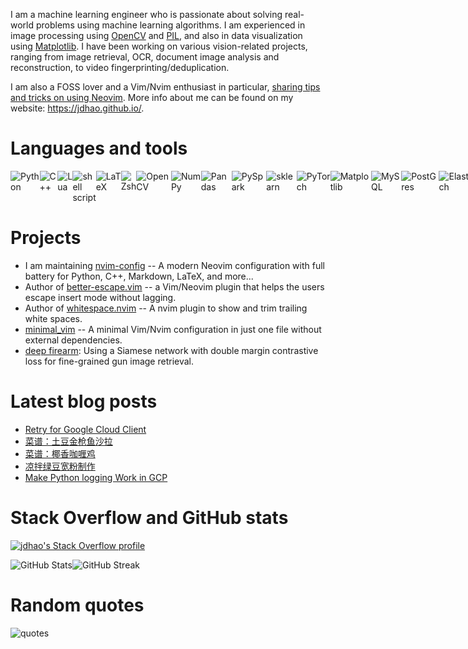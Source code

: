 I am a machine learning engineer who is passionate about solving real-world problems using machine learning algorithms.
I am experienced in image processing using [OpenCV](https://jdhao.github.io/tags/OpenCV/) and [PIL](https://jdhao.github.io/tags/PIL/), and also in data visualization using [Matplotlib](https://jdhao.github.io/tags/Matplotlib/).
I have been working on various vision-related projects, ranging from image retrieval, OCR, document image analysis and reconstruction,
to video fingerprinting/deduplication.

I am also a FOSS lover and a Vim/Nvim enthusiast in particular, [sharing tips and tricks on using Neovim](https://jdhao.github.io/categories/Nvim/).
More info about me can be found on my website: https://jdhao.github.io/.

# Languages and tools

<div style="display: flex;">
<img alt="Python" src="https://img.shields.io/badge/-Python-ffbc03?&logo=Python&style=for-the-badge" />
<img alt="C++" src="https://img.shields.io/badge/-C++-00599C?&logo=c%2b%2b&style=for-the-badge" />
<img alt="Lua" src="https://img.shields.io/badge/lua-%232C2D72.svg?style=for-the-badge&logo=lua&logoColor=white" />
<img alt="shell script" src="https://img.shields.io/badge/shell_script-%23121011.svg?style=for-the-badge&logo=gnu-bash&logoColor=white">
<img alt="LaTeX" src="https://img.shields.io/badge/latex-%23008080.svg?style=for-the-badge&logo=latex&logoColor=white">
<img alt="Zsh" src="https://img.shields.io/badge/-Zsh-c5d927?&logo=Zsh&style=for-the-badge" />
<img alt="OpenCV" src="https://img.shields.io/badge/opencv-%23white.svg?style=for-the-badge&logo=opencv&logoColor=white">
<img alt="NumPy" src="https://img.shields.io/badge/numpy-%23013243.svg?&style=for-the-badge&logo=numpy&logoColor=white">
<img alt="Pandas" src="https://img.shields.io/badge/pandas-%23150458.svg?style=for-the-badge&logo=pandas&logoColor=white">
<img alt="PySpark" src="https://img.shields.io/badge/PySpark-ffffff?style=for-the-badge&logo=apachespark&logoColor=#E35A16">
<img alt="sklearn" src="https://img.shields.io/badge/scikit_learn-F7931E?style=for-the-badge&logo=scikit-learn&logoColor=white">
<img alt="PyTorch" src="https://img.shields.io/badge/PyTorch-%23EE4C2C.svg?&style=for-the-badge&logo=PyTorch&logoColor=white">
<img alt="Matplotlib" src="https://img.shields.io/badge/Matplotlib-%23eeeeee.svg?style=for-the-badge&logo=Matplotlib&logoColor=blue">
<img alt="MySQL" src="https://img.shields.io/badge/MySQL-005C84?style=for-the-badge&logo=mysql&logoColor=white">
<img alt="PostGres" src="https://img.shields.io/badge/postgres-%23316192.svg?style=for-the-badge&logo=postgresql&logoColor=white">
<img alt="Elasticsearch" src="https://img.shields.io/badge/-ElasticSearch-005571?style=for-the-badge&logo=elasticsearch">
<img alt="Redis" src="https://img.shields.io/badge/redis-%23DD0031.svg?&style=for-the-badge&logo=redis&logoColor=white">
<img alt="Flask" src="https://img.shields.io/badge/flask-%23000.svg?style=for-the-badge&logo=flask&logoColor=white">
<img alt="FastAPI" src="https://img.shields.io/badge/FastAPI-005571?style=for-the-badge&logo=fastapi" />
<img alt="Databricks" src="https://img.shields.io/static/v1?style=for-the-badge&message=Databricks&color=FF3621&logo=Databricks&logoColor=FFFFFF&label=" />
<img alt="GitHub" src="https://img.shields.io/badge/github-%23121011.svg?style=for-the-badge&logo=github&logoColor=white" />
<img alt="GitHub Pages" src="https://img.shields.io/badge/github%20pages-121013?style=for-the-badge&logo=github&logoColor=white">
<img alt="Hugo" src="https://img.shields.io/badge/Hugo-black.svg?style=for-the-badge&logo=Hugo">
<img alt="git" src="https://img.shields.io/badge/-Git-F05032?&style=for-the-badge&logo=git&logoColor=white" />
<img alt="Azure" src="https://img.shields.io/static/v1?style=for-the-badge&message=Microsoft+Azure&color=0078D4&logo=Microsoft+Azure&logoColor=FFFFFF&label=" />
<img alt="GCP" src="https://img.shields.io/badge/Google_Cloud-4285F4?style=for-the-badge&logo=google-cloud&logoColor=white" />
<img alt="GitLab" src="https://img.shields.io/badge/gitlab-%23181717.svg?style=for-the-badge&logo=gitlab&logoColor=white">
<img alt="Jupyter" src="https://img.shields.io/badge/jupyter-%23FA0F00.svg?style=for-the-badge&logo=jupyter&logoColor=white">
<img alt="NeoVim" src="https://img.shields.io/badge/NeoVim-%2357A143.svg?&style=for-the-badge&logo=neovim&logoColor=white">
<img alt="Vim" src="https://img.shields.io/badge/-Vim-019833?&logo=Vim&style=for-the-badge" />
<img alt="VS Code" src="https://img.shields.io/static/v1?style=for-the-badge&message=VS+Code&color=007ACC&logo=Visual+Studio+Code&logoColor=FFFFFF&label=">
<img alt="Sublime Text" src="https://img.shields.io/static/v1?style=for-the-badge&message=Sublime+Text&color=222222&logo=Sublime+Text&logoColor=FF9800&label=">
<img alt="PyCharm" src="https://img.shields.io/badge/pycharm-143?style=for-the-badge&logo=pycharm&logoColor=black&color=black&labelColor=green">
<img alt="Emacs" src="https://img.shields.io/badge/Emacs-%237F5AB6.svg?&style=for-the-badge&logo=gnu-emacs&logoColor=white">
<img alt="Docker" src="https://img.shields.io/badge/-Docker-46a2f1?&style=for-the-badge&logo=docker&logoColor=white" />
<img alt="Linux" src="https://img.shields.io/badge/Linux-FCC624?style=for-the-badge&logo=linux&logoColor=black">
<img alt="Ubuntu" src="https://img.shields.io/badge/Ubuntu-E95420?style=for-the-badge&logo=ubuntu&logoColor=white">
<img alt="CentOS" src="https://img.shields.io/badge/cent%20os-002260?style=for-the-badge&logo=centos&logoColor=F0F0F0">
<img alt="Android" src="https://img.shields.io/badge/Android-3DDC84?style=for-the-badge&logo=android&logoColor=white">
<img alt="macOS" src="https://img.shields.io/badge/mac%20os-000000?style=for-the-badge&logo=apple&logoColor=white">
<img alt="Windows" src="https://img.shields.io/badge/Windows-0078D6?style=for-the-badge&logo=windows&logoColor=white">
<img alt="Tmux" src="https://img.shields.io/badge/tmux-1BB91F?style=for-the-badge&logo=tmux&logoColor=white">
<img alt="Hugo" src="https://img.shields.io/badge/Hugo-FF4088?style=for-the-badge&logo=hugo&logoColor=white">
<img alt="Windows Terminal" src="https://img.shields.io/badge/windows%20terminal-4D4D4D?style=for-the-badge&logo=windows%20terminal&logoColor=white">
<img alt="Jira" src="https://img.shields.io/badge/jira-%230A0FFF.svg?style=for-the-badge&logo=jira&logoColor=white">
</div>

# Projects

+ I am maintaining [nvim-config](https://github.com/jdhao/nvim-config) -- A modern Neovim configuration with full battery for Python, C++, Markdown, LaTeX, and more...
+ Author of [better-escape.vim](https://github.com/jdhao/better-escape.vim) -- a Vim/Neovim plugin that helps the users escape insert mode without lagging.
+ Author of [whitespace.nvim](https://github.com/jdhao/whitespace.nvim) -- A nvim plugin to show and trim trailing white spaces.
+ [minimal_vim](https://github.com/jdhao/minimal_vim) -- A minimal Vim/Nvim configuration in just one file without external dependencies.
+ [deep firearm](https://github.com/jdhao/deep_firearm): Using a Siamese network with double margin contrastive loss for fine-grained gun image retrieval.

# Latest blog posts

<!-- BLOG-POST-LIST:START -->
- [Retry for Google Cloud Client](https://jdhao.github.io/2024/10/08/gcloud_client_retry/)
- [菜谱：土豆金枪鱼沙拉](https://jdhao.github.io/2024/10/02/potato_tuna_salad/)
- [菜谱：椰香咖喱鸡](https://jdhao.github.io/2024/09/26/coco_milk_curry_chicken/)
- [凉拌绿豆宽粉制作](https://jdhao.github.io/2024/09/23/lv_dou_kuan_fen_salad/)
- [Make Python logging Work in GCP](https://jdhao.github.io/2024/09/20/python_logging_in_gcp/)
<!-- BLOG-POST-LIST:END -->

# Stack Overflow and GitHub stats

[![jdhao's Stack Overflow profile](https://stackoverflow-card.vercel.app/?userID=6064933&theme=solarized-light)](https://stackoverflow.com/users/6064933/jdhao)

<div style="display: flex;">
<!-- <img alt="GitHub Stats" width="45.5%" src="https://github-readme-stats.vercel.app/api?username=jdhao&hide_title=false&theme=solarized-light&show_icons=true&count_private=true&hide_border=true"> -->
<!-- <img alt="GitHub Streak" width="48%" src="https://github-readme-streak-stats.herokuapp.com?user=jdhao&theme=solarized-light&hide_border=true"> -->
<img alt="GitHub Stats" src="https://github-readme-stats.vercel.app/api?username=jdhao&hide_title=false&theme=solarized-light&show_icons=true&count_private=true&hide_border=true">
<img alt="GitHub Streak" src="https://github-readme-streak-stats.herokuapp.com?user=jdhao&theme=solarized-light&hide_border=true">
</div>

# Random quotes

<img alt="quotes" src="https://quotes-github-readme.vercel.app/api?type=horizontal&theme=default">
